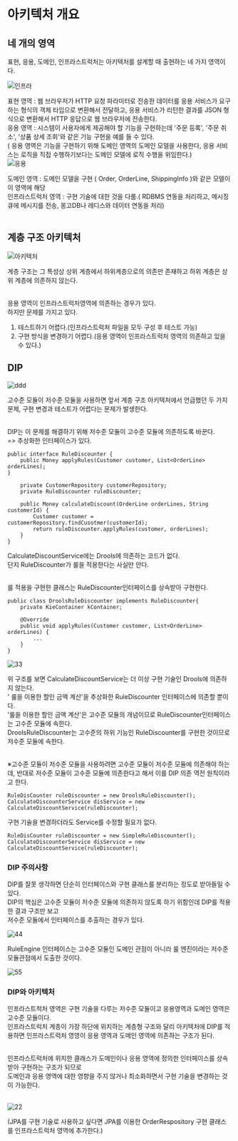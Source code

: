 

<h1>아키텍처 개요</h1>

<h2>네 개의 영역</h2>

표현, 응용, 도메인, 인프라스트럭처는 아키텍처를 설계할 때 출현하는 네 가지 영역이다.</br>

![인프라](https://github.com/JSON-loading-and-unloading/DDD-start/assets/106163272/6bfe6ece-f8ca-46c1-850d-dbf42046018e)

표현 영역 : 웹 브라우저가 HTTP 요청 파라미터로 전송한 데이터를 응용 서비스가 요구하는 형식의 객체 타입으로 변환해서 전달하고, 응용 서비스가 리턴한 결과를 JSON 형식으로 변환해서 HTTP 응답으로 웹 브라우저에 전송한다.</br>
응용 영역 : 시스템이 사용자에게 제공해야 할 기능을 구현하는데 '주문 등록', '주문 취소', '상품 상세 조회'와 같은 기능 구현을 예를 들 수 있다. </br>
            ( 응용 영역은 기능을 구현하기 위해 도메인 영역의 도메인 모델을 사용한다, 응용 서비스는 로직을 직접 수행하기보다는 도메인 모델에 로직 수행을 위임한다.)</br>
![응용](https://github.com/JSON-loading-and-unloading/DDD-start/assets/106163272/22bb39ae-eada-44c7-a6f4-ab2907e36aa6)


도메인 영역 : 도메인 모델을 구현 ( Order, OrderLine, ShippingInfo )와 같은 모델이 이 영역에 해당</br>
인프라스트럭처 영역 : 구현 기술에 대한 것을 다룸.( RDBMS 연동을 처리하고, 메시징 큐에 메시지를 전송, 몽고DB나 레디스와 데이터 연동을 처리)</br></br>

<h2>계층 구조 아키텍처</h2>



![아키텍처](https://github.com/JSON-loading-and-unloading/DDD-start/assets/106163272/80ed242e-8fd9-4b57-9194-b767e23f0a52)


계층 구조는 그 특성상 상위 계층에서 하위계층으로의 의존만 존재하고 하위 계층은 상위 계층에 의존하지 않는다.</br></br>

응용 영역이 인프라스트럭처영역에 의존하는 경우가 있다.</br>
하지만 문제를 가지고 있다.</br>
1. 테스트하기 어렵다.(인프라스트럭처 파일을 모두 구성 후 테스트 가능)
2. 구현 방식을 변경하기 어렵다.(응용 영역이 인프라스트럭처 영역의 의존하고 있을 수 있다.)


<h2>DIP</h2>


![ddd](https://github.com/JSON-loading-and-unloading/DDD-start/assets/106163272/c9742fd8-6dbd-4f27-8d42-b39951cd17c8)

고수준 모듈이 저수준 모듈을 사용하면 앞서 계층 구조 아키텍처에서 언급했던 두 가지 문제, 구현 변경과 테스트가 어렵다는 문제가 발생한다.</br></br>

DIP는 이 문제를 해결하기 위해 저수준 모듈이 고수준 모듈에 의존하도록 바꾼다.</br>
=> 추상화한 인터페이스가 있다.</br>

```
public interface RuleDiscounter {
	public Money applyRules(Customer customer, List<OrderLine> orderLines);
}

```

```public class CalculateDiscountService {
	private CustomerRepository customerRepository;
	private RuleDiscounter ruleDiscounter;

	public Money calculateDiscount(OrderLine orderLines, String customerId) {
		Customer customer = customerRepository.findCusotmer(customerId);
		return ruleDiscounter.applyRules(customer, orderLines);
	}
}

```

CalculateDiscountService에는 Drools에 의존하는 코드가 없다.</br>
단지 RuleDiscounter가 룰을 적용한다는 사실만 안다.</br></br>

룰 적용을 구현한 클래스는 RuleDiscounter인터페이스를 상속받아 구현한다.</br>

```
public class DroolsRuleDiscounter implements RuleDiscounter{
	private KieContainer kContainer;

	@Override
	public void applyRules(Customer customer, List<OrderLine> orderLines) {
		...
	}
}

```

![33](https://github.com/JSON-loading-and-unloading/DDD-start/assets/106163272/97de1561-cab1-4ea0-8ecd-fc389b228a50)



위 구조를 보면 CalculateDiscountService는 더 이상 구현 기술인 Drools에 의존하지 않는다.</br>
' 룰을 이용한 할인 금액 계산'을 추상화한 RuleDiscounter 인터페이스에 의존할 뿐이다.</br>
'룰을 이용한 할인 금액 계산'은 고수준 모듈의 개념이므로 RuleDiscounter인터페이스는 고수준 모듈에 속한다.</br>
DroolsRuleDiscounter는 고수준의 하위 기능인 RuleDiscounter를 구현한 것이므로 저수준 모듈에 속한다.</br></br>

※고수준 모듈이 저수준 모듈을 사용하려면 고수준 모듈이 저수준 모듈에 의존해야 하는데, 반대로 저수준 모듈이 고수준 모듈에 의존한다고 해서 이를 DIP 의존 역전 원칙이라고 한다.</br>

```
RuleDisCounter ruleDiscounter = new DroolsRuleDiscounter();
CalculateDiscounterService disService = new CalculateDiscountService(ruleDiscounter);

```

구현 기술을 변경하더라도 Service를 수정할 필요가 없다.</br>

```
RuleDisCounter ruleDiscounter = new SimpleRuleDiscounter();
CalculateDiscounterService disService = new CalculateDiscountService(ruleDiscounter);

```

<h3>DIP 주의사항</h3>

DIP를 잘못 생각하면 단순히 인터페이스와 구현 클래스를 분리하는 정도로 받아들일 수 있다.</br>
DIP의 핵심은 고수준 모듈이 저수준 모듈에 의존하지 않도록 하기 위함인데 DIP를 적용한 결과 구조만 보고</br>
저수준 모듈에서 인터페이스를 추출하는 경우가 있다.</br>


![44](https://github.com/JSON-loading-and-unloading/DDD-start/assets/106163272/d3a57273-4836-429d-ae04-4533ad5865be)

RuleEngine 인터페이스는 고수준 모듈인 도메인 관점이 아니라 룰 엔진이라는 저수준 모듈관점에서 도출한 것이다.</br>


![55](https://github.com/JSON-loading-and-unloading/DDD-start/assets/106163272/b8047428-5c95-451f-8525-6e0158f09107)


<h3>DIP와 아키텍처</h3>

인프라스트척처 영역은 구현 기술을 다루는 저수준 모듈이고 응용영역과 도메인 영역은 고수준 모듈이다.</br>
인프라스트럭처 계층이 가장 하단에 위치하는 계층형 구조와 달리 아키텍처에 DIP를 적용하면 인프라스트럭처 영영이 응용 영역과 도메인 영역에 의존하는 구조가 된다.</br></br>


인프라스트럭처에 위치한 클래스가 도메인이나 응용 영역에 정의한 인터페이스를 상속받아 구현하는 구조가 되므로</br>
도메인과 응용 영역에 대한 영향을 주지 않거나 최소화하면서 구현 기술을 변경하는 것이 가능한다.</br></br>


![22](https://github.com/JSON-loading-and-unloading/DDD-start/assets/106163272/58d56761-71e0-41e8-ad32-9def6e9bf39a)

(JPA를 구현 기술로 사용하고 싶다면 JPA를 이용한 OrderRespository 구현 클래스를 인프라스트럭처 영역에 추가한다.)</br>
